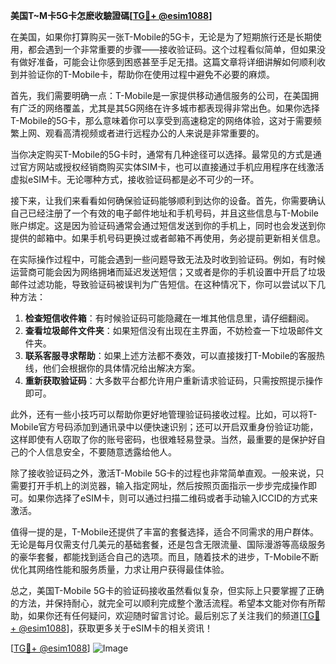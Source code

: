 **美国T~M卡5G卡怎麽收驗證碼[[TG💪+ @esim1088](https://t.me/s/esim1088)]**

在美国，如果你打算购买一张T-Mobile的5G卡，无论是为了短期旅行还是长期使用，都会遇到一个非常重要的步骤——接收验证码。这个过程看似简单，但如果没有做好准备，可能会让你感到困惑甚至手足无措。这篇文章将详细讲解如何顺利收到并验证你的T-Mobile卡，帮助你在使用过程中避免不必要的麻烦。

首先，我们需要明确一点：T-Mobile是一家提供移动通信服务的公司，在美国拥有广泛的网络覆盖，尤其是其5G网络在许多城市都表现得非常出色。如果你选择T-Mobile的5G卡，那么意味着你可以享受到高速稳定的网络体验，这对于需要频繁上网、观看高清视频或者进行远程办公的人来说是非常重要的。

当你决定购买T-Mobile的5G卡时，通常有几种途径可以选择。最常见的方式是通过官方网站或授权经销商购买实体SIM卡，也可以直接通过手机应用程序在线激活虚拟eSIM卡。无论哪种方式，接收验证码都是必不可少的一环。

接下来，让我们来看看如何确保验证码能够顺利到达你的设备。首先，你需要确认自己已经注册了一个有效的电子邮件地址和手机号码，并且这些信息与T-Mobile账户绑定。这是因为验证码通常会通过短信发送到你的手机上，同时也会发送到你提供的邮箱中。如果手机号码更换过或者邮箱不再使用，务必提前更新相关信息。

在实际操作过程中，可能会遇到一些问题导致无法及时收到验证码。例如，有时候运营商可能会因为网络拥堵而延迟发送短信；又或者是你的手机设置中开启了垃圾邮件过滤功能，导致验证码被误判为广告短信。在这种情况下，你可以尝试以下几种方法：

1. **检查短信收件箱**：有时候验证码可能隐藏在一堆其他信息里，请仔细翻阅。
2. **查看垃圾邮件文件夹**：如果短信没有出现在主界面，不妨检查一下垃圾邮件文件夹。
3. **联系客服寻求帮助**：如果上述方法都不奏效，可以直接拨打T-Mobile的客服热线，他们会根据你的具体情况给出解决方案。
4. **重新获取验证码**：大多数平台都允许用户重新请求验证码，只需按照提示操作即可。

此外，还有一些小技巧可以帮助你更好地管理验证码接收过程。比如，可以将T-Mobile官方号码添加到通讯录中以便快速识别；还可以开启双重身份验证功能，这样即使有人窃取了你的账号密码，也很难轻易登录。当然，最重要的是保护好自己的个人信息安全，不要随意透露给他人。

除了接收验证码之外，激活T-Mobile 5G卡的过程也非常简单直观。一般来说，只需要打开手机上的浏览器，输入指定网址，然后按照页面指示一步步完成操作即可。如果你选择了eSIM卡，则可以通过扫描二维码或者手动输入ICCID的方式来激活。

值得一提的是，T-Mobile还提供了丰富的套餐选择，适合不同需求的用户群体。无论是每月仅需支付几美元的基础套餐，还是包含无限流量、国际漫游等高级服务的豪华套餐，都能找到适合自己的选项。而且，随着技术的进步，T-Mobile不断优化其网络性能和服务质量，力求让用户获得最佳体验。

总之，美国T-Mobile 5G卡的验证码接收虽然看似复杂，但实际上只要掌握了正确的方法，并保持耐心，就完全可以顺利完成整个激活流程。希望本文能对你有所帮助，如果你还有任何疑问，欢迎随时留言讨论。最后别忘了关注我们的频道[[TG💪+ @esim1088](https://t.me/s/esim1088)]，获取更多关于eSIM卡的相关资讯！

[[TG💪+ @esim1088](https://t.me/s/esim1088)] ![Image](https://i.postimg.cc/4NQfJmqS/Snipaste-2025-05-13-00-14-12.png)